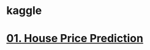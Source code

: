 # kaggle

# [01. House Price Prediction](https://www.kaggle.com/c/2019-2nd-ml-month-with-kakr/overview)
